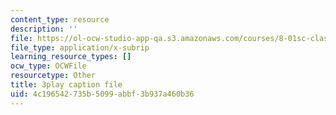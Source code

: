 ```yaml
---
content_type: resource
description: ''
file: https://ol-ocw-studio-app-qa.s3.amazonaws.com/courses/8-01sc-classical-mechanics-fall-2016/4c196542735b5099abbf3b937a460b36_SLPRYIb7RdI.vtt
file_type: application/x-subrip
learning_resource_types: []
ocw_type: OCWFile
resourcetype: Other
title: 3play caption file
uid: 4c196542-735b-5099-abbf-3b937a460b36
---
```

